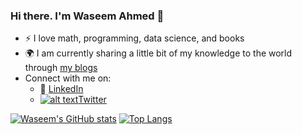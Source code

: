 <!-- Please don't remove this: Grab your social icons from https://github.com/carlsednaoui/gitsocial -->

[1.2]: http://i.imgur.com/wWzX9uB.png (twitter icon without padding)
[1]: [Twitter](https://twitter.com/RSPE_20)


### Hi there. I'm Waseem Ahmed 👋
- :zap: I love math, programming, data science, and books
- :earth_africa: I am currently sharing a little bit of my knowledge to the world through [my blogs](https://waseemahmed.in)
- Connect with me on:
  - :office: [LinkedIn](https://www.linkedin.com/in/waseem09/)
  - [![alt text][1.2]][1][Twitter](https://twitter.com/RSPE_20)
<!---
Waseem0912-coder/Waseem0912-coder is a ✨ special ✨ repository because its `README.md` (this file) appears on your GitHub profile.
You can click the Preview link to take a look at your changes.
--->
[![Waseem's GitHub stats](https://github-readme-stats.vercel.app/api?username=Waseem0912-coder&count_private=true&show_icons=true&theme=radical)](https://github.com/Waseem0912-coder/github-readme-stats)
[![Top Langs](https://github-readme-stats.vercel.app/api/top-langs/?username=Waseem0912-coder&layout=compact)](https://github.com/Waseem0912-coder/github-readme-stats)
